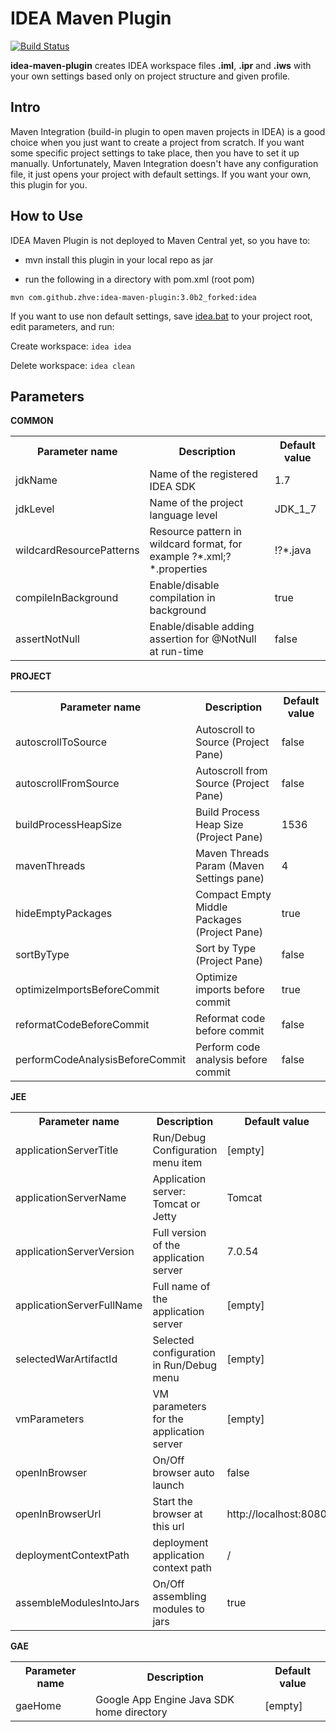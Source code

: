 IDEA Maven Plugin
=================
[![Build Status](https://buildhive.cloudbees.com/job/zhve/job/idea-maven-plugin/badge/icon)](https://buildhive.cloudbees.com/job/zhve/job/idea-maven-plugin/)

**idea-maven-plugin** creates IDEA workspace files **.iml**, **.ipr** and **.iws** with your own settings based only on project structure and given profile.

Intro
-----
Maven Integration (build-in plugin to open maven projects in IDEA) is a good choice when you just want to create a project from scratch.
If you want some specific project settings to take place, then you have to set it up manually.
Unfortunately, Maven Integration doesn't have any configuration file, it just opens your project with default settings. If you want your own, this plugin for you.

How to Use
----------
IDEA Maven Plugin is not deployed to Maven Central yet, so you have to:

- mvn install this plugin in your local repo as jar

- run the following in a directory with pom.xml (root pom)


`mvn com.github.zhve:idea-maven-plugin:3.0b2_forked:idea`

If you want to use non default settings, save [idea.bat](https://raw.githubusercontent.com/zhve/idea-maven-plugin/master/src/main/resources/ideaplugin/idea.bat) to your project root, edit parameters, and run:

Create workspace: `idea idea`

Delete workspace: `idea clean`

Parameters
----------
**COMMON**
<table>
<tr>
  <th>Parameter name</th>
  <th>Description</th>
  <th>Default value</th>
</tr>
<tr>
  <td>jdkName</td>
  <td>Name of the registered IDEA SDK</td>
  <td>1.7</td>
</tr>
<tr>
  <td>jdkLevel</td>
  <td>Name of the project language level</td>
  <td>JDK_1_7</td>
</tr>
<tr>
  <td>wildcardResourcePatterns</td>
  <td>Resource pattern in wildcard format, for example ?*.xml;?*.properties</td>
  <td>!?*.java</td>
</tr>
<tr>
  <td>compileInBackground</td>
  <td>Enable/disable compilation in background</td>
  <td>true</td>
</tr>
<tr>
  <td>assertNotNull</td>
  <td>Enable/disable adding assertion for @NotNull at run-time</td>
  <td>false</td>
</tr>
</table>

**PROJECT**
<table>
<tr>
  <th>Parameter name</th>
  <th>Description</th>
  <th>Default value</th>
</tr>
<tr>
  <td>autoscrollToSource</td>
  <td>Autoscroll to Source (Project Pane)</td>
  <td>false</td>
</tr>
<tr>
  <td>autoscrollFromSource</td>
  <td>Autoscroll from Source (Project Pane)</td>
  <td>false</td>
</tr>
<tr>
  <td>buildProcessHeapSize</td>
  <td>Build Process Heap Size (Project Pane)</td>
  <td>1536</td>
</tr>
<tr>
  <td>mavenThreads</td>
  <td>Maven Threads Param (Maven Settings pane)</td>
  <td>4</td>
</tr>
<tr>
  <td>hideEmptyPackages</td>
  <td>Compact Empty Middle Packages (Project Pane)</td>
  <td>true</td>
</tr>
<tr>
  <td>sortByType</td>
  <td>Sort by Type (Project Pane)</td>
  <td>false</td>
</tr>
<tr>
  <td>optimizeImportsBeforeCommit</td>
  <td>Optimize imports before commit</td>
  <td>true</td>
</tr>
<tr>
  <td>reformatCodeBeforeCommit</td>
  <td>Reformat code before commit</td>
  <td>false</td>
</tr>
<tr>
  <td>performCodeAnalysisBeforeCommit</td>
  <td>Perform code analysis before commit</td>
  <td>false</td>
</tr>
</table>

**JEE**
<table>
<tr>
  <th>Parameter name</th>
  <th>Description</th>
  <th>Default value</th>
</tr>
<tr>
  <td>applicationServerTitle</td>
  <td>Run/Debug Configuration menu item</td>
  <td>[empty]</td>
</tr>
<tr>
  <td>applicationServerName</td>
  <td>Application server: Tomcat or Jetty</td>
  <td>Tomcat</td>
</tr>
<tr>
  <td>applicationServerVersion</td>
  <td>Full version of the application server</td>
  <td>7.0.54</td>
</tr>
<tr>
  <td>applicationServerFullName</td>
  <td>Full name of the application server</td>
  <td>[empty]</td>
</tr>
<tr>
  <td>selectedWarArtifactId</td>
  <td>Selected configuration in Run/Debug menu</td>
  <td>[empty]</td>
</tr>
<tr>
  <td>vmParameters</td>
  <td>VM parameters for the application server</td>
  <td>[empty]</td>
</tr>
<tr>
  <td>openInBrowser</td>
  <td>On/Off browser auto launch</td>
  <td>false</td>
</tr>
<tr>
  <td>openInBrowserUrl</td>
  <td>Start the browser at this url</td>
  <td>http://localhost:8080</td>
</tr>
<tr>
  <td>deploymentContextPath</td>
  <td>deployment application context path</td>
  <td>/</td>
</tr>
<tr>
  <td>assembleModulesIntoJars</td>
  <td>On/Off assembling modules to jars</td>
  <td>true</td>
</tr>
<tr>
</table>

**GAE**
<table>
<tr>
  <th>Parameter name</th>
  <th>Description</th>
  <th>Default value</th>
</tr>
<tr>
  <td>gaeHome</td>
  <td>Google App Engine Java SDK home directory</td>
  <td>[empty]</td>
</tr>
</table>